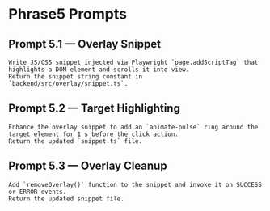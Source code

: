 # Phrase5 Prompts

## Prompt 5.1 — Overlay Snippet
```text
Write JS/CSS snippet injected via Playwright `page.addScriptTag` that highlights a DOM element and scrolls it into view.
Return the snippet string constant in `backend/src/overlay/snippet.ts`.
```

## Prompt 5.2 — Target Highlighting
```text
Enhance the overlay snippet to add an `animate-pulse` ring around the target element for 1 s before the click action.
Return the updated `snippet.ts` file.
```

## Prompt 5.3 — Overlay Cleanup
```text
Add `removeOverlay()` function to the snippet and invoke it on SUCCESS or ERROR events.
Return the updated snippet file.
```
